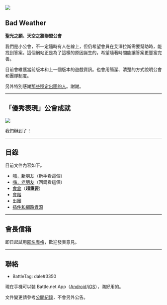 ![](https://dalechou.github.com/wow/badweather.png)

## Bad Weather

**聖光之願、天空之牆聯盟公會**

我們是小公會，不一定隨時有人在線上，但仍希望會員在艾澤拉斯需要幫助時，能找到答案。這個網站正是為了這樣的原因誕生的，希望隨著時間能讓答案更豐富完善。

目前會維護當前版本和上一個版本的遊戲資訊。也會用簡潔、清楚的方式說明公會和團隊制度。

另外特別感謝[那些穩定出團的人](https://dalechou.github.io/wow/raiding.html)。謝謝。

---

## 「優秀表現」公會成就

![](https://dalechou.github.com/wow/stayclassy.jpg)

我們辦到了！

---

## 目錄

目前文件內容如下。

- [嗨，新朋友](https://dalechou.github.io/wow/newbies.html)（新手看這個）
- [嗨，老朋友](https://dalechou.github.io/wow/oldfriends.html)（回鍋看這個）
- [會倉](https://dalechou.github.io/wow/bank.html)（**超重要**）
- [會階](https://dalechou.github.io/wow/ranks.html)
- [出團](https://dalechou.github.io/wow/raiding.html)
- [插件和網路資源](https://dalechou.github.io/wow/useful.html)

--- 

## 會長信箱

即日起試用[匿名表格](https://goo.gl/forms/rwLyIDT9gVDazd5q1)，歡迎發表意見。

---

## 聯絡

- BattleTag: dale#3350

現在手機可以裝 Battle.net App（[Android](https://play.google.com/store/apps/details?id=com.blizzard.messenger)/[iOS](https://itunes.apple.com/us/app/blizzard-battle-net/id1241040030)），滿好用的。

文件變更請參考[公開紀錄](https://github.com/dalechou/wow/commits/master/index.md)，不會另外公告。
